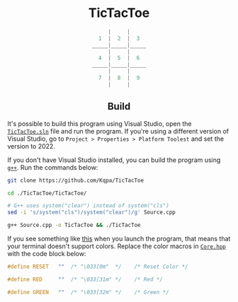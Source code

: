<div align="center">

# TicTacToe
  
```cpp
|     |
1  |  2  |  3
_____|_____|_____
|     |
4  |  5  |  6
_____|_____|_____
|     |
7  |  8  |  9
|     |
```
  
## Build
  
</div>

It's possible to build this program using Visual Studio, open the [`TicTacToe.sln`](/TicTacToe.sln) file and run the program. If you're using a different version of Visual Studio, go to `Project > Properties > Platform Toolest` and set the version to 2022. 

If you don't have Visual Studio installed, you can build the program using [`g++`](https://gcc.gnu.org/). Run the commands below:

```sh
git clone https://github.com/Kqpa/TicTacToe

cd ./TicTacToe/TicTacToe/

# G++ uses system("clear") instead of system("cls")
sed -i 's/system("cls")/system("clear")/g' Source.cpp

g++ Source.cpp -o TicTacToe && ./TicTacToe
```
 
If you see something like [this](https://cdn.discordapp.com/attachments/711225037738213446/944892974012198932/unknown.png) when you launch the program, that means that your terminal doesn't support colors. Replace the color macros in [`Core.hpp`](/TicTacToe/Core.hpp) with the code block below: 

```cpp
#define RESET   ""  /* "\033[0m"  */	/* Reset Color */

#define RED     ""  /* "\033[31m" */	/* Red */

#define GREEN   ""  /* "\033[32m" */	/* Green */
```
